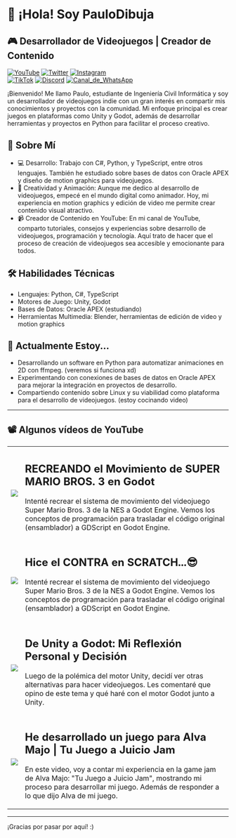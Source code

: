 # 👋 ¡Hola! Soy PauloDibuja
## 🎮 Desarrollador de Videojuegos | Creador de Contenido 

[![YouTube](https://img.shields.io/badge/YouTube-PauloDibuja-FF0000?style=flat&logo=youtube&logoColor=white&labelColor=101010)](https://www.youtube.com/c/PauloDibuja)
[![Twitter](https://img.shields.io/badge/X/Twitter-PauloDibuja-0062f0?style=flat&logo=x&logoColor=white&labelColor=101010)](https://x.com/PauloDibuja)
[![Instagram](https://img.shields.io/badge/Instagram-paulodibuja-ff1fd2?style=flat&logo=x&logoColor=white&labelColor=101010)](https://www.instagram.com/_paulodibuja_/)
</br>
[![TikTok](https://img.shields.io/badge/TikTok-PauloDibuja-200042?style=flat&logo=youtube&logoColor=white&labelColor=101010)](https://www.tiktok.com/@paulodibuja)
[![Discord](https://img.shields.io/badge/Discord-El_Server_de_PauloDibuja-6c76c4?style=flat&logo=youtube&logoColor=white&labelColor=101010)](https://discord.com/invite/ApjzUsvvGV)
[![Canal_de_WhatsApp](https://img.shields.io/badge/Canal_de_WhatsApp-PauloDibuja-07750c?style=flat&logo=youtube&logoColor=white&labelColor=101010)](https://whatsapp.com/channel/0029VaER8AJ0wajwj1qWQp1x)


¡Bienvenido! Me llamo Paulo, estudiante de Ingeniería Civil Informática y soy un desarrollador de videojuegos indie con un gran interés en compartir mis conocimientos y proyectos con la comunidad. Mi enfoque principal es crear juegos en plataformas como Unity y Godot, además de desarrollar herramientas y proyectos en Python para facilitar el proceso creativo.

## 🚀 Sobre Mí
- 💻 Desarrollo: Trabajo con C#, Python, y TypeScript, entre otros lenguajes. También he estudiado sobre bases de datos con Oracle APEX y diseño de motion graphics para videojuegos.
- 🎨 Creatividad y Animación: Aunque me dedico al desarrollo de videojuegos, empecé en el mundo digital como animador. Hoy, mi experiencia en motion graphics y edición de video me permite crear contenido visual atractivo.
- 📹 Creador de Contenido en YouTube: En mi canal de YouTube, comparto tutoriales, consejos y experiencias sobre desarrollo de videojuegos, programación y tecnología. Aquí trato de hacer que el proceso de creación de videojuegos sea accesible y emocionante para todos.
## 🛠️ Habilidades Técnicas
- Lenguajes: Python, C#, TypeScript
- Motores de Juego: Unity, Godot
- Bases de Datos: Oracle APEX (estudiando)
- Herramientas Multimedia: Blender, herramientas de edición de video y motion graphics
## 🌱 Actualmente Estoy...
- Desarrollando un software en Python para automatizar animaciones en 2D con ffmpeg. (veremos si funciona xd)
- Experimentando con conexiones de bases de datos en Oracle APEX para mejorar la integración en proyectos de desarrollo.
- Compartiendo contenido sobre Linux y su viabilidad como plataforma para el desarrollo de videojuegos. (estoy cocinando video)
---

## 📽️ Algunos vídeos de YouTube

<table style="width:100%">
    <tr>
        <td>
            <a href="https://youtu.be/QNHWgDfkUOs">
            <img src="http://i3.ytimg.com/vi/QNHWgDfkUOs/maxresdefault.jpg">
            </a>
        </td>
        <td>
            <h2>RECREANDO el Movimiento de SUPER MARIO BROS. 3 en Godot</h2>
            <p>Intenté recrear el sistema de movimiento del videojuego Super Mario Bros. 3 de la NES a Godot Engine. Vemos los conceptos de programación para trasladar el código original (ensamblador) a GDScript en Godot Engine.</p>
        </td>
    </tr>
    <tr>
        <td>
            <a href="https://youtu.be/_9XsFJ9HjlE">
            <img src="http://i3.ytimg.com/vi/_9XsFJ9HjlE/maxresdefault.jpg">
            </a>
        </td>
        <td>
            <h2>Hice el CONTRA en SCRATCH...😎</h2>
            <p>Intenté recrear el sistema de movimiento del videojuego Super Mario Bros. 3 de la NES a Godot Engine. Vemos los conceptos de programación para trasladar el código original (ensamblador) a GDScript en Godot Engine.</p>
        </td>
    </tr> 
    <tr>
        <td>
            <a href="https://youtu.be/Dq_fynduLlY">
            <img src="http://i3.ytimg.com/vi/Dq_fynduLlY/maxresdefault.jpg">
            </a>
        </td>
        <td>
            <h2>De Unity a Godot: Mi Reflexión Personal y Decisión</h2>
            <p>Luego de la polémica del motor Unity, decidí ver otras alternativas para hacer videojuegos. Les comentaré que opino de este tema y qué haré con el motor Godot junto a Unity.</p>
        </td>
    </tr>
    <tr>
        <td>
            <a href="https://youtu.be/OIcmXFX_WY0">
            <img src="http://i3.ytimg.com/vi/OIcmXFX_WY0/maxresdefault.jpg">
            </a>
        </td>
        <td>
            <h2>He desarrollado un juego para Alva Majo | Tu Juego a Juicio Jam</h2>
            <p>En este video, voy a contar mi experiencia en la game jam de Alva Majo: "Tu Juego a Juicio Jam", mostrando mi proceso para desarrollar mi juego. Además de responder a lo que dijo Alva de mi juego.</p>
        </td>
    </tr>
</table>

---

¡Gracias por pasar por aquí! :)
